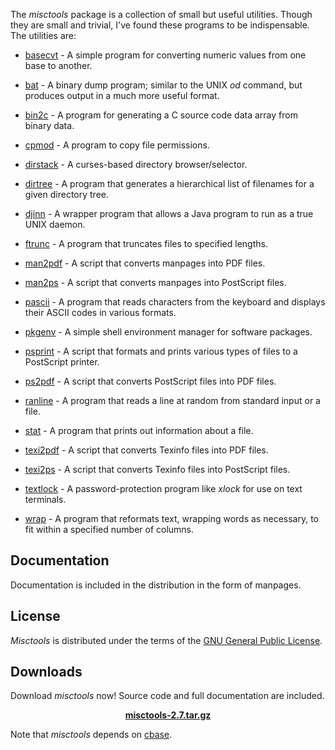 The *misctools* package is a collection of small but useful
utilities. Though they are small and trivial, I've found these
programs to be indispensable. The utilities are:

* [basecvt](./manuals/basecvt.pdf) -
A simple program for converting numeric values from one base
to another.

* [bat](./manuals/bat.pdf) -
A binary dump program; similar to the UNIX *od*
command, but produces output in a much more useful format.

* [bin2c](./manuals/bin2c.pdf) -
A program for generating a C source code data array from binary data.

* [cpmod](./manuals/cpmod.pdf) -
A program to copy file permissions.

* [dirstack](./manuals/dirstack.pdf) -
A curses-based directory browser/selector.

* [dirtree](./manuals/dirtree.pdf) -
A program that generates a hierarchical list of filenames for a given
directory tree.

* [djinn](./manuals/djinn.pdf) -
A wrapper program that allows a Java program to run as a true UNIX
daemon.

* [ftrunc](./manuals/ftrunc.pdf) -
A program that truncates files to specified lengths.

* [man2pdf](./manuals/man2pdf.pdf) -
A script that converts manpages into PDF files.

* [man2ps](./manuals/man2ps.pdf) -
A script that converts manpages into PostScript files.

* [pascii](./manuals/pascii.pdf) -
A program that reads characters from the keyboard and displays their
ASCII codes in various formats.

* [pkgenv](./manuals/pkgenv.pdf) -
A simple shell environment manager for software packages.

* [psprint](./manuals/psprint.pdf) -
A script that formats and prints various types of files to a
PostScript printer.

* [ps2pdf](./manuals/ps2pdf.pdf) -
A script that converts PostScript files into PDF files.

* [ranline](./manuals/ranline.pdf) -
A program that reads a line at random from standard input or a file.

* [stat](./manuals/stat.pdf) -
A program that prints out information about a file.

* [texi2pdf](./manuals/texi2pdf.pdf) -
A script that converts Texinfo files into PDF files.

* [texi2ps](./manuals/texi2ps.pdf) -
A script that converts Texinfo files into PostScript files.

* [textlock](./manuals/textlock.pdf) -
A password-protection program like *xlock* for use on text terminals.

* [wrap](./manuals/wrap.pdf) -
A program that reformats text, wrapping words as necessary, to fit
within a specified number of columns.

## Documentation

Documentation is included in the distribution in the form of manpages.

## License

*Misctools* is distributed under the terms of the [GNU General 
Public License](http://www.gnu.org/licenses/gpl.html).

## Downloads

Download *misctools* now! Source code and full documentation are 
included.

<center>
<a href="dist/misctools-2.7.tar.gz"><b>misctools-2.7.tar.gz</b></a>
</center>

Note that *misctools* depends on [cbase](https://hyperrealm.github.io/cbase/).

